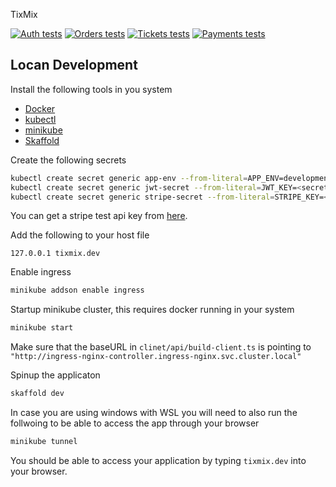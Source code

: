TixMix

[![Auth tests](https://github.com/koutsilis1999/TixMix/actions/workflows/tests-auth.yml/badge.svg)](https://github.com/koutsilis1999/TixMix/actions/workflows/tests-auth.yml)
[![Orders tests](https://github.com/koutsilis1999/TixMix/actions/workflows/tests-orders.yml/badge.svg)](https://github.com/koutsilis1999/TixMix/actions/workflows/tests-orders.yml)
[![Tickets tests](https://github.com/koutsilis1999/TixMix/actions/workflows/test-tickets.yml/badge.svg)](https://github.com/koutsilis1999/TixMix/actions/workflows/test-tickets.yml)
[![Payments tests](https://github.com/koutsilis1999/TixMix/actions/workflows/tests-payments.yml/badge.svg)](https://github.com/koutsilis1999/TixMix/actions/workflows/tests-payments.yml)

## Locan Development

Install the following tools in you system
   - [Docker](https://docs.docker.com/engine/install/)
   - [kubectl](https://kubernetes.io/docs/tasks/tools/)
   - [minikube](https://minikube.sigs.k8s.io/docs/start/)
   - [Skaffold](https://skaffold.dev/docs/install/)

Create the following secrets
```sh
kubectl create secret generic app-env --from-literal=APP_ENV=development
kubectl create secret generic jwt-secret --from-literal=JWT_KEY=<secret>
kubectl create secret generic stripe-secret --from-literal=STRIPE_KEY=<secret>
```

You can get a stripe test api key from [here](https://dashboard.stripe.com/test/apikeys).

Add the following to your host file
```
127.0.0.1 tixmix.dev
```

Enable ingress
```sh
minikube addson enable ingress
```

Startup minikube cluster, this requires docker running in your system
```sh
minikube start
```

Make sure that the baseURL in `clinet/api/build-client.ts` is pointing to `"http://ingress-nginx-controller.ingress-nginx.svc.cluster.local"`

Spinup the applicaton
```sh
skaffold dev
```

In case you are using windows with WSL you will need to also run the follwoing to be able to access the app through your browser
```sh
minikube tunnel
```

You should be able to access your application by typing `tixmix.dev` into your browser.
